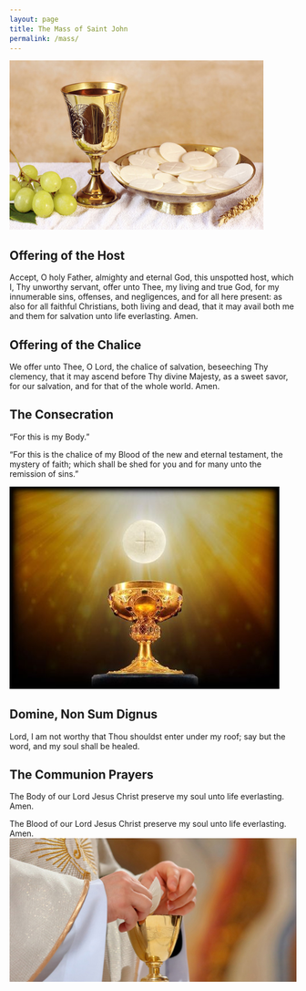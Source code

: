 ```yaml
---
layout: page
title: The Mass of Saint John
permalink: /mass/
---
```


![alt text](assets/images/gifts.jpg)   

## Offering of the Host ##
Accept, O holy Father, almighty and eternal God, this unspotted host, which I, Thy unworthy servant, offer unto Thee, my living and true God, for my innumerable sins, offenses, and negligences, and for all here present: as also for all faithful Christians, both living and dead, that it may avail both me and them for salvation unto life everlasting. Amen.

## Offering of the Chalice ##
We offer unto Thee, O Lord, the chalice of salvation, beseeching Thy clemency, that it may ascend before Thy divine Majesty, as a sweet savor, for our salvation, and for that of the whole world. Amen.


## The Consecration ##
“For this is my Body.”  

“For this is the chalice of my Blood of the new and eternal testament, the mystery of faith; which shall be shed for you and for many unto the remission of sins.”  

![alt text](assets/images/BodyBlood.jpg)  

## Domine, Non Sum Dignus ##
Lord, I am not worthy that Thou shouldst enter under my roof; say but the word, and my soul shall be healed.  

## The Communion Prayers ##
The Body of our Lord Jesus Christ preserve my soul unto life everlasting. Amen.  

The Blood of our Lord Jesus Christ preserve my soul unto life everlasting. Amen.  
![alt text](assets/images/lambofGod.jpg) 
